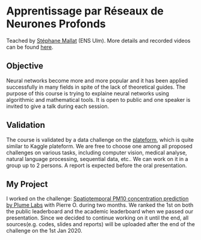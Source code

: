 # Apprentissage par Réseaux de Neurones Profonds

Teached by [Stéphane Mallat](https://scholar.google.fr/citations?user=g_YTmSgAAAAJ&hl=en) (ENS Ulm). More details and recorded videos can be found [here](https://www.college-de-france.fr/site/stephane-mallat/course-2018-2019.htm).

## Objective

Neural networks become more and more popular and it has been applied successfully in many fields in spite of the lack of theoretical guides. The purpose of this course is trying to explaine neural networks using algorithmic and mathematical tools. It is open to public and one speaker is invited to give a talk during each session. 

## Validation

The course is validated by a data challenge on the [plateform](https://challengedata.ens.fr), which is quite similar to Kaggle plateform. We are free to choose one among all proposed challenges on various tasks, including computer vision, medical analyse, natural language processing, sequential data, etc.. We can work on it in a group up to 2 persons. A report is expected before the oral presentation. 

## My Project

I worked on the challenge: [Spatiotemporal PM10 concentration prediction by Plume Labs](https://challengedata.ens.fr/participants/challenges/7) with Pierre O. during two months. We ranked the 1st on both the public leaderboard and the academic leaderboard when we passed our presentation. Since we decided to continue working on it until the end, all sources(e.g. codes, slides and reports) will be uploaded after the end of the challenge on the 1st Jan 2020.
 

